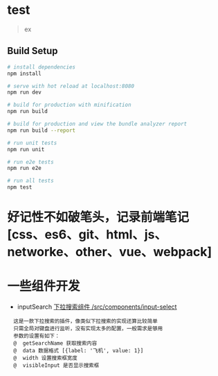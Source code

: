 # test

> ex

## Build Setup

``` bash
# install dependencies
npm install

# serve with hot reload at localhost:8080
npm run dev

# build for production with minification
npm run build

# build for production and view the bundle analyzer report
npm run build --report

# run unit tests
npm run unit

# run e2e tests
npm run e2e

# run all tests
npm test
```
# 好记性不如破笔头，记录前端笔记 [css、es6、git、html、js、networke、other、vue、webpack]
# 一些组件开发
  - inputSearch  [下拉搜索组件 /src/components/input-select](http://chuantu.biz/t6/289/1524031014x-1404793244.gif)
```
  这是一款下拉搜索的插件，像类似下拉搜索的实现还算比较简单
  只需全局对键盘进行监听，没有实现太多的配置，一般需求是够用
  参数的设置有如下：
  @  getSearchName 获取搜索内容
  @  data 数据格式 [{label: '飞机', value: 1}]
  @  width 设置搜索框宽度
  @  visibleInput 是否显示搜索框
```